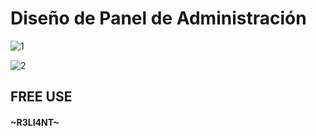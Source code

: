 # Diseño de Panel de Administración

![1](https://user-images.githubusercontent.com/75953873/177406636-bbde59dd-ef8e-4890-88d5-5792e09ec363.png)

![2](https://user-images.githubusercontent.com/75953873/177406649-cdaeb746-eedf-47e5-beef-7d96d73edc11.png)



##  FREE USE
#### ~R3LI4NT~

